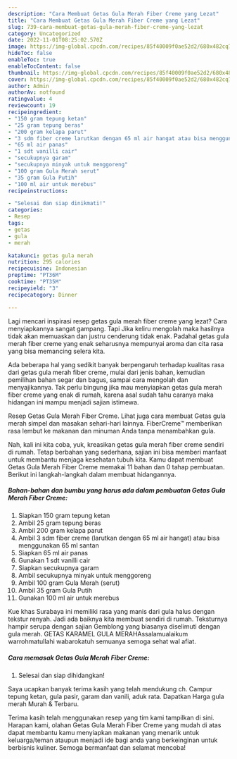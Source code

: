 ```yaml
---
description: "Cara Membuat Getas Gula Merah Fiber Creme yang Lezat"
title: "Cara Membuat Getas Gula Merah Fiber Creme yang Lezat"
slug: 739-cara-membuat-getas-gula-merah-fiber-creme-yang-lezat
category: Uncategorized
date: 2022-11-01T08:25:02.570Z
image: https://img-global.cpcdn.com/recipes/85f40009f0ae52d2/680x482cq70/getas-gula-merah-fiber-creme-foto-resep-utama.jpg
hideToc: false
enableToc: true
enableTocContent: false
thumbnail: https://img-global.cpcdn.com/recipes/85f40009f0ae52d2/680x482cq70/getas-gula-merah-fiber-creme-foto-resep-utama.jpg
cover: https://img-global.cpcdn.com/recipes/85f40009f0ae52d2/680x482cq70/getas-gula-merah-fiber-creme-foto-resep-utama.jpg
author: Admin
authorAv: notfound
ratingvalue: 4
reviewcount: 19
recipeingredient:
- "150 gram tepung ketan"
- "25 gram tepung beras"
- "200 gram kelapa parut"
- "3 sdm fiber creme larutkan dengan 65 ml air hangat atau bisa menggunakan 65 ml santan"
- "65 ml air panas"
- "1 sdt vanilli cair"
- "secukupnya garam"
- "secukupnya minyak untuk menggoreng"
- "100 gram Gula Merah serut"
- "35 gram Gula Putih"
- "100 ml air untuk merebus"
recipeinstructions:

- "Selesai dan siap dinikmati!"
categories:
- Resep
tags:
- getas
- gula
- merah

katakunci: getas gula merah 
nutrition: 295 calories
recipecuisine: Indonesian
preptime: "PT36M"
cooktime: "PT35M"
recipeyield: "3"
recipecategory: Dinner

---
```



Lagi mencari inspirasi resep getas gula merah fiber creme yang lezat? Cara menyiapkannya sangat gampang. Tapi Jika keliru mengolah maka hasilnya tidak akan memuaskan dan justru cenderung tidak enak. Padahal getas gula merah fiber creme yang enak seharusnya mempunyai aroma dan cita rasa yang bisa memancing selera kita.


Ada beberapa hal yang sedikit banyak berpengaruh terhadap kualitas rasa dari getas gula merah fiber creme, mulai dari jenis bahan, kemudian pemilihan bahan segar dan bagus, sampai cara mengolah dan menyajikannya. Tak perlu bingung jika mau menyiapkan getas gula merah fiber creme yang enak di rumah, karena asal sudah tahu caranya maka hidangan ini mampu menjadi sajian istimewa.

Resep Getas Gula Merah Fiber Creme. Lihat juga cara membuat Getas gula merah simpel dan masakan sehari-hari lainnya. FiberCreme™ memberikan rasa lembut ke makanan dan minuman Anda tanpa menambahkan gula.


Nah, kali ini kita coba, yuk, kreasikan getas gula merah fiber creme sendiri di rumah. Tetap berbahan yang sederhana, sajian ini bisa memberi manfaat untuk membantu menjaga kesehatan tubuh kita. Kamu dapat membuat Getas Gula Merah Fiber Creme memakai 11 bahan dan 0 tahap pembuatan. Berikut ini langkah-langkah dalam membuat hidangannya.

<!--inarticleads1-->

##### Bahan-bahan dan bumbu yang harus ada dalam pembuatan Getas Gula Merah Fiber Creme:

1. Siapkan 150 gram tepung ketan
1. Ambil 25 gram tepung beras
1. Ambil 200 gram kelapa parut
1. Ambil 3 sdm fiber creme (larutkan dengan 65 ml air hangat) atau bisa menggunakan 65 ml santan
1. Siapkan 65 ml air panas
1. Gunakan 1 sdt vanilli cair
1. Siapkan secukupnya garam
1. Ambil secukupnya minyak untuk menggoreng
1. Ambil 100 gram Gula Merah (serut)
1. Ambil 35 gram Gula Putih
1. Gunakan 100 ml air untuk merebus


Kue khas Surabaya ini memiliki rasa yang manis dari gula halus dengan tekstur renyah. Jadi ada baiknya kita membuat sendiri di rumah. Teksturnya hampir serupa dengan sajian Gemblong yang biasanya diselimuti dengan gula merah. GETAS KARAMEL GULA MERAHAssalamualaikum warrohmatullahi wabarokatuh semuanya semoga sehat wal afiat. 

<!--inarticleads2-->

##### Cara memasak Getas Gula Merah Fiber Creme:


1. Selesai dan siap dihidangkan!

Saya ucapkan banyak terima kasih yang telah mendukung ch. Campur tepung ketan, gula pasir, garam dan vanili, aduk rata. Dapatkan Harga gula merah Murah &amp; Terbaru. 

Terima kasih telah menggunakan resep yang tim kami tampilkan di sini. Harapan kami, olahan Getas Gula Merah Fiber Creme yang mudah di atas dapat membantu kamu menyiapkan makanan yang menarik untuk keluarga/teman ataupun menjadi ide bagi anda yang berkeinginan untuk berbisnis kuliner. Semoga bermanfaat dan selamat mencoba!
